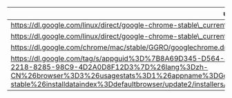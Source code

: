 uri | filename | md5sum
----|----------|-------
https://dl.google.com/linux/direct/google-chrome-stable\_current\_amd64.deb ||
https://dl.google.com/linux/direct/google-chrome-stable\_current\_x86\_64.rpm ||
https://dl.google.com/chrome/mac/stable/GGRO/googlechrome.dmg ||
https://dl.google.com/tag/s/appguid%3D%7B8A69D345-D564-463C-AFF1-A69D9E530F96%7D%26iid%3D%7BB8C05286-2218-8285-98C9-4D2A0D8F12D3%7D%26lang%3Dzh-CN%26browser%3D3%26usagestats%3D1%26appname%3DGoogle%2520Chrome%26needsadmin%3Dprefers%26ap%3Dx64-stable%26installdataindex%3Ddefaultbrowser/update2/installers/ChromeStandaloneSetup64.exe | windows/direct/ChromeStandaloneSetup64.exe |
